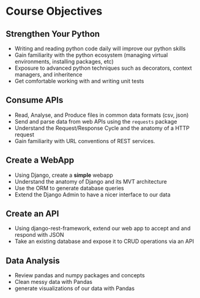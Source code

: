 # Course Objectives



## Strengthen Your Python

- Writing and reading python code daily will improve our python skills
- Gain familiarity with the python ecosystem (managing virtual environments,  installing packages, etc)
- Exposure to advanced python techniques such as decorators, context managers, and inheritence
- Get comfortable working with and writing unit tests



## Consume APIs

- Read, Analyse, and Produce files in common data formats (csv, json)
- Send and parse data from web APIs using the `requests` package
- Understand the Request/Response Cycle and the anatomy of a HTTP request
- Gain familiarity with URL conventions of REST services.



## Create a WebApp

- Using Django, create a **simple** webapp
- Understand the anatomy of Django and its MVT architecture
- Use the ORM to generate database queries
- Extend the Django Admin to have a nicer interface to our data



## Create an API

- Using django-rest-framework, extend our web app to accept and and respond with JSON
- Take an existing database and expose it to CRUD operations via an API



## Data Analysis

- Review pandas and numpy packages and concepts
- Clean messy data with Pandas
- generate visualizations of our data with Pandas